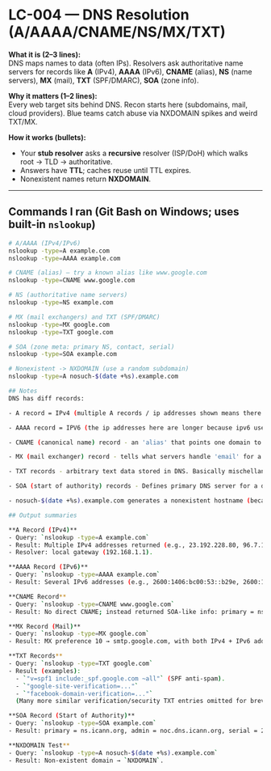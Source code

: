 # LC-004 — DNS Resolution (A/AAAA/CNAME/NS/MX/TXT)

**What it is (2–3 lines):**  
DNS maps names to data (often IPs). Resolvers ask authoritative name servers for records like **A** (IPv4), **AAAA** (IPv6), **CNAME** (alias), **NS** (name servers), **MX** (mail), **TXT** (SPF/DMARC), **SOA** (zone info).

**Why it matters (1–2 lines):**  
Every web target sits behind DNS. Recon starts here (subdomains, mail, cloud providers). Blue teams catch abuse via NXDOMAIN spikes and weird TXT/MX.

**How it works (bullets):**
- Your **stub resolver** asks a **recursive** resolver (ISP/DoH) which walks root → TLD → authoritative.
- Answers have **TTL**; caches reuse until TTL expires.
- Nonexistent names return **NXDOMAIN**.

---

## Commands I ran (Git Bash on Windows; uses built-in `nslookup`)
```bash
# A/AAAA (IPv4/IPv6)
nslookup -type=A example.com
nslookup -type=AAAA example.com

# CNAME (alias) — try a known alias like www.google.com
nslookup -type=CNAME www.google.com

# NS (authoritative name servers)
nslookup -type=NS example.com

# MX (mail exchangers) and TXT (SPF/DMARC)
nslookup -type=MX google.com
nslookup -type=TXT google.com

# SOA (zone meta: primary NS, contact, serial)
nslookup -type=SOA example.com

# Nonexistent -> NXDOMAIN (use a random subdomain)
nslookup -type=A nosuch-$(date +%s).example.com

## Notes
DNS has diff records:

- A record = IPv4 (multiple A records / ip addresses shown means there is load balancing happening for website - resolver path is local -> authoritative)

- AAAA record = IPV6 (the ip addresses here are longer because ipv6 uses 128-bit addresses - resolver path is the same as A record)

- CNAME (canonical name) record - an 'alias' that points one domain to another. 

- MX (mail exchanger) record - tells what servers handle 'email' for a domain. For output -> MX preference = 10, mail exchanger = smtp.google.com | lower number = higher priority. Google usees multiple IPv4/IPv6 mail servers. 

- TXT records - arbitrary text data stored in DNS. Basically mischellaneous info - used for security, ownership, verification. 

- SOA (start of authority) records - Defines primary DNS server for a domain and metadata about the zone - ie: "who owns/manages the zone, and timing rules". Serial = version number.

- nosuch-$(date +%s).example.com generates a nonexistent hostname (because $(date +%s) expands to a timestamp). Expected output: NXDOMAIN (non-existent domain). Shows how DNS reports invalid queries. Security aspect: (attackers probing often hit NXDOMAINs).

## Output summaries

**A Record (IPv4)**  
- Query: `nslookup -type=A example.com`  
- Result: Multiple IPv4 addresses returned (e.g., 23.192.228.80, 96.7.128.175).  
- Resolver: local gateway (192.168.1.1).  

**AAAA Record (IPv6)**  
- Query: `nslookup -type=AAAA example.com`  
- Result: Several IPv6 addresses (e.g., 2600:1406:bc00:53::b29e, 2600:1406:bc00:63::b29e).  

**CNAME Record**  
- Query: `nslookup -type=CNAME www.google.com`  
- Result: No direct CNAME; instead returned SOA-like info: primary = ns1.google.com, admin = dns-admin.google.com, serial = 701007581.  

**MX Record (Mail)**  
- Query: `nslookup -type=MX google.com`  
- Result: MX preference 10 → smtp.google.com, with both IPv4 + IPv6 addresses.  

**TXT Records**  
- Query: `nslookup -type=TXT google.com`  
- Result (examples):  
  - `"v=spf1 include:_spf.google.com ~all"` (SPF anti-spam).  
  - `"google-site-verification=..."`  
  - `"facebook-domain-verification=..."`  
  (Many more similar verification/security TXT entries omitted for brevity).  

**SOA Record (Start of Authority)**  
- Query: `nslookup -type=SOA example.com`  
- Result: primary = ns.icann.org, admin = noc.dns.icann.org, serial = 2025011752, refresh = 7200, retry = 3600, expire = 1209600, TTL = 3600.  

**NXDOMAIN Test**  
- Query: `nslookup -type=A nosuch-$(date +%s).example.com`  
- Result: Non-existent domain → `NXDOMAIN`.  

